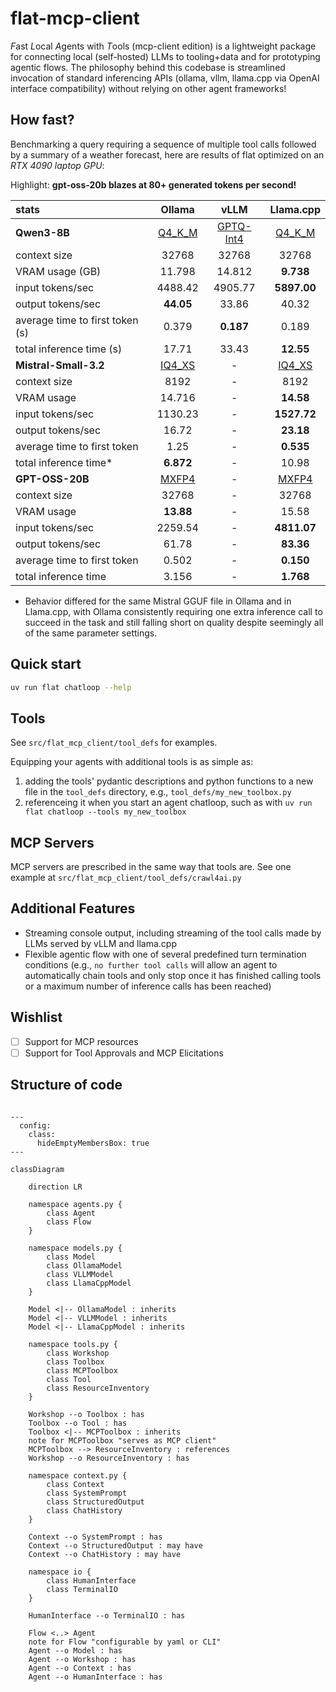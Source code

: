 # flat-mcp-client
*F*ast *L*ocal *A*gents with *T*ools (mcp-client edition) is a lightweight package for connecting local (self-hosted) LLMs to tooling+data and for prototyping agentic flows.  The philosophy behind this codebase is streamlined invocation of standard inferencing APIs (ollama, vllm, llama.cpp via OpenAI interface compatibility) without relying on other agent frameworks!

## How fast?

Benchmarking a query requiring a sequence of multiple tool calls followed by a summary of a weather forecast, here are results of flat optimized on an _RTX 4090 laptop GPU_:

Highlight: **gpt-oss-20b blazes at 80+ generated tokens per second!**


| stats | Ollama  | vLLM | Llama.cpp |
|:-------------|:-------------:|:-------------:|:-------------:|
| **Qwen3-8B** | [Q4_K_M](https://ollama.com/library/qwen3:8b-q4_K_M)  | [GPTQ-Int4](https://huggingface.co/JunHowie/Qwen3-8B-GPTQ-Int4)  | [Q4_K_M](https://huggingface.co/unsloth/Qwen3-8B-GGUF?show_file_info=Qwen3-8B-Q4_K_M.gguf) |
| context size | 32768 | 32768 | 32768 |
| VRAM usage (GB) | 11.798 | 14.812 | **9.738** |
| input tokens/sec | 4488.42 | 4905.77 | **5897.00**|
| output tokens/sec | **44.05** | 33.86 | 40.32|
| average time to first token (s) | 0.379 | **0.187** | 0.189|
| total inference time (s) | 17.71 | 33.43 | **12.55**|
| **Mistral-Small-3.2** | [IQ4_XS](https://huggingface.co/unsloth/Mistral-Small-3.2-24B-Instruct-2506-GGUF?show_file_info=Mistral-Small-3.2-24B-Instruct-2506-IQ4_XS.gguf) | - | [IQ4_XS](https://huggingface.co/unsloth/Mistral-Small-3.2-24B-Instruct-2506-GGUF?show_file_info=Mistral-Small-3.2-24B-Instruct-2506-IQ4_XS.gguf) |
| context size | 8192 | - | 8192 |
| VRAM usage | 14.716  | - | **14.58** |
| input tokens/sec | 1130.23 | - | **1527.72** |
| output tokens/sec | 16.72 | - | **23.18** |
| average time to first token | 1.25 | - | **0.535** |
| total inference time* | **6.872** | - | 10.98 |
| **GPT-OSS-20B** | [MXFP4](https://ollama.com/library/gpt-oss:20b) | -  | [MXFP4](https://huggingface.co/ggml-org/gpt-oss-20b-GGUF) |
| context size | 32768  | -  | 32768 |
| VRAM usage | **13.88**  | -  | 15.58  |
| input tokens/sec | 2259.54  | - | **4811.07** |
| output tokens/sec | 61.78 | - | **83.36**  |
| average time to first token | 0.502 | - | **0.150** |
| total inference time | 3.156 | - | **1.768** |

* Behavior differed for the same Mistral GGUF file in Ollama and in Llama.cpp, with Ollama consistently requiring one extra inference call to succeed in the task and still falling short on quality despite seemingly all of the same parameter settings.

## Quick start
```sh
uv run flat chatloop --help
```

## Tools

See `src/flat_mcp_client/tool_defs` for examples.

Equipping your agents with additional tools is as simple as:
1. adding the tools' pydantic descriptions and python functions to a new file in the `tool_defs` directory, e.g., `tool_defs/my_new_toolbox.py`
2. referenceing it when you start an agent chatloop, such as with `uv run flat chatloop --tools my_new_toolbox`

## MCP Servers

MCP servers are prescribed in the same way that tools are.  See one example at `src/flat_mcp_client/tool_defs/crawl4ai.py`

## Additional Features

- Streaming console output, including streaming of the tool calls made by LLMs served by vLLM and llama.cpp
- Flexible agentic flow with one of several predefined turn termination conditions (e.g., `no further tool calls` will allow an agent to automatically chain tools and only stop once it has finished calling tools or a maximum number of inference calls has been reached)

## Wishlist
- [ ] Support for MCP resources
- [ ] Support for Tool Approvals and MCP Elicitations

## Structure of code

```mermaid

---
  config:
    class:
      hideEmptyMembersBox: true
---

classDiagram

    direction LR

    namespace agents.py {
        class Agent
        class Flow
    }

    namespace models.py {
        class Model
        class OllamaModel
        class VLLMModel
        class LlamaCppModel
    }

    Model <|-- OllamaModel : inherits
    Model <|-- VLLMModel : inherits
    Model <|-- LlamaCppModel : inherits

    namespace tools.py {
        class Workshop
        class Toolbox
        class MCPToolbox
        class Tool
        class ResourceInventory
    }

    Workshop --o Toolbox : has
    Toolbox --o Tool : has
    Toolbox <|-- MCPToolbox : inherits
    note for MCPToolbox "serves as MCP client"
    MCPToolbox --> ResourceInventory : references
    Workshop --o ResourceInventory : has

    namespace context.py {
        class Context
        class SystemPrompt
        class StructuredOutput
        class ChatHistory
    }

    Context --o SystemPrompt : has
    Context --o StructuredOutput : may have
    Context --o ChatHistory : may have

    namespace io {
        class HumanInterface
        class TerminalIO
    }

    HumanInterface --o TerminalIO : has

    Flow <..> Agent
    note for Flow "configurable by yaml or CLI"
    Agent --o Model : has
    Agent --o Workshop : has
    Agent --o Context : has
    Agent --o HumanInterface : has

```
